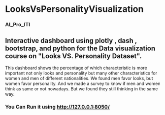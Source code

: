 # LooksVsPersonalityVisualization
### AI_Pro_ITI
## Interactive dashboard using plotly , dash , bootstrap, and python for the Data visualization course on "Looks VS. Personality Dataset".
This dashboard shows the percentage of which characteristic is more important not only looks and personality but many other characteristics for women and men of different nationalities.
We found men favor looks, but women favor personality. And we made a survey to know if men and women think as same or not nowadays. But we found they still thinking in the same way.

### You Can Run it using http://127.0.0.1:8050/
